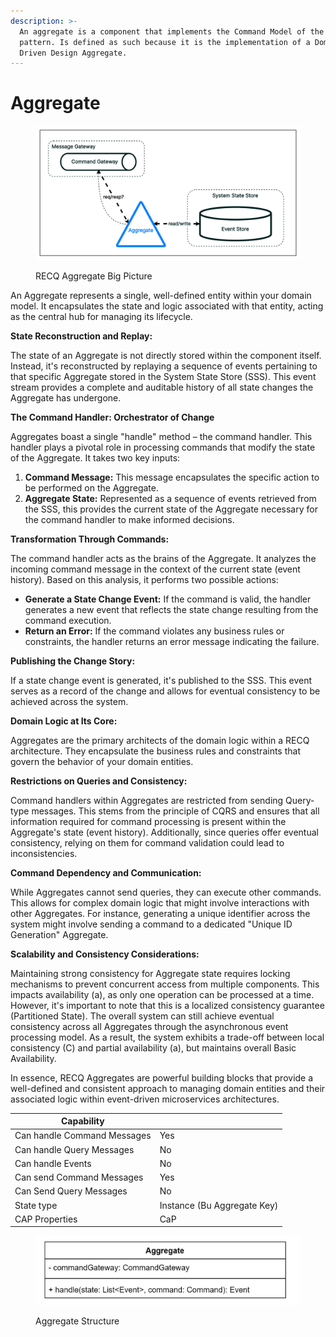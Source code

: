 ```yaml
---
description: >-
  An aggregate is a component that implements the Command Model of the CQRS
  pattern. Is defined as such because it is the implementation of a Domain
  Driven Design Aggregate.
---
```


# Aggregate

<figure><img src="../../.gitbook/assets/image (30).png" alt=""><figcaption><p>RECQ Aggregate Big Picture</p></figcaption></figure>

An Aggregate represents a single, well-defined entity within your domain model. It encapsulates the state and logic associated with that entity, acting as the central hub for managing its lifecycle.

**State Reconstruction and Replay:**

The state of an Aggregate is not directly stored within the component itself. Instead, it's reconstructed by replaying a sequence of events pertaining to that specific Aggregate stored in the System State Store (SSS). This event stream provides a complete and auditable history of all state changes the Aggregate has undergone.

**The Command Handler: Orchestrator of Change**

Aggregates boast a single "handle" method – the command handler. This handler plays a pivotal role in processing commands that modify the state of the Aggregate. It takes two key inputs:

1. **Command Message:** This message encapsulates the specific action to be performed on the Aggregate.
2. **Aggregate State:** Represented as a sequence of events retrieved from the SSS, this provides the current state of the Aggregate necessary for the command handler to make informed decisions.

**Transformation Through Commands:**

The command handler acts as the brains of the Aggregate. It analyzes the incoming command message in the context of the current state (event history). Based on this analysis, it performs two possible actions:

* **Generate a State Change Event:** If the command is valid, the handler generates a new event that reflects the state change resulting from the command execution.
* **Return an Error:** If the command violates any business rules or constraints, the handler returns an error message indicating the failure.

**Publishing the Change Story:**

If a state change event is generated, it's published to the SSS. This event serves as a record of the change and allows for eventual consistency to be achieved across the system.

**Domain Logic at Its Core:**

Aggregates are the primary architects of the domain logic within a RECQ architecture. They encapsulate the business rules and constraints that govern the behavior of your domain entities.

**Restrictions on Queries and Consistency:**

Command handlers within Aggregates are restricted from sending Query-type messages. This stems from the principle of CQRS and ensures that all information required for command processing is present within the Aggregate's state (event history). Additionally, since queries offer eventual consistency, relying on them for command validation could lead to inconsistencies.

**Command Dependency and Communication:**

While Aggregates cannot send queries, they can execute other commands. This allows for complex domain logic that might involve interactions with other Aggregates. For instance, generating a unique identifier across the system might involve sending a command to a dedicated "Unique ID Generation" Aggregate.

**Scalability and Consistency Considerations:**

Maintaining strong consistency for Aggregate state requires locking mechanisms to prevent concurrent access from multiple components. This impacts availability (a), as only one operation can be processed at a time. However, it's important to note that this is a localized consistency guarantee (Partitioned State). The overall system can still achieve eventual consistency across all Aggregates through the asynchronous event processing model. As a result, the system exhibits a trade-off between local consistency (C) and partial availability (a), but maintains overall Basic Availability.

In essence, RECQ Aggregates are powerful building blocks that provide a well-defined and consistent approach to managing domain entities and their associated logic within event-driven microservices architectures.

| Capability                  |                             |
| --------------------------- | --------------------------- |
| Can handle Command Messages | Yes                         |
| Can handle Query Messages   | No                          |
| Can handle Events           | No                          |
| Can send Command Messages   | Yes                         |
| Can Send Query Messages     | No                          |
| State type                  | Instance (Bu Aggregate Key) |
| CAP Properties              | CaP                         |

<figure><img src="../../.gitbook/assets/image (23).png" alt=""><figcaption><p>Aggregate Structure</p></figcaption></figure>
